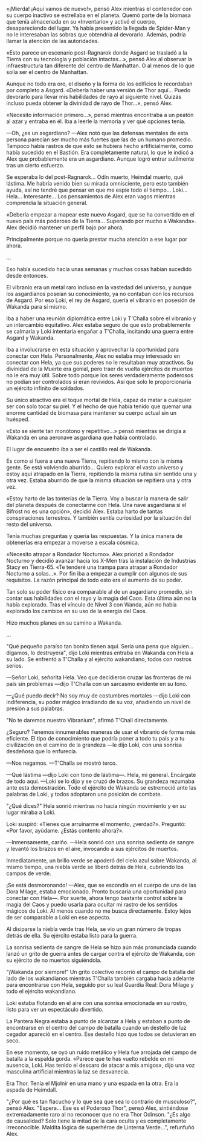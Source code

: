 
«¡Mierda! ¡Aquí vamos de nuevo!», pensó Alex mientras el contenedor con su cuerpo inactivo se estrellaba en el planeta. Quemó parte de la biomasa que tenía almacenada en su «Inventario» y activó el cuerpo, desapareciendo del lugar. Ya había presentido la llegada de Spider-Man y no le interesaban las sobras que obtendría al devorarlo. Además, podría llamar la atención de las autoridades.

«Esto parece un escenario post-Ragnarok donde Asgard se trasladó a la Tierra con su tecnología y población intactas…», pensó Alex al observar la infraestructura tan diferente del centro de Manhattan. O al menos de lo que solía ser el centro de Manhattan.

Aunque no todo era oro, el diseño y la forma de los edificios le recordaban por completo a Asgard. «Debería haber una versión de Thor aquí... Puedo devorarlo para llevar mis habilidades de rayo al siguiente nivel. Quizás incluso pueda obtener la divinidad de rayo de Thor...», pensó Alex.

«Necesito información primero…», pensó mientras encontraba a un peatón al azar y entraba en él. Iba a leerle la memoria y ver qué opciones tenía.

—Oh, ¿es un asgardiano? —Alex notó que las defensas mentales de esta persona parecían ser mucho más fuertes que las de un humano promedio. Tampoco había rastros de que esto se hubiera hecho artificialmente, como había sucedido en el Bastión. Era completamente natural, lo que le indicó a Alex que probablemente era un asgardiano. Aunque logró entrar sutilmente tras un cierto esfuerzo.

Se esperaba lo del post-Ragnarok... Odín muerto, Heimdal muerto, qué lástima. Me habría venido bien su mirada omnisciente, pero esto también ayuda, así no tendré que pensar en que me espíe todo el tiempo... Loki... Hela... Interesante... Los pensamientos de Alex eran vagos mientras comprendía la situación general.

«Debería empezar a mapear este nuevo Asgard, que se ha convertido en el nuevo país más poderoso de la Tierra... Superando por mucho a Wakanda». Alex decidió mantener un perfil bajo por ahora.

Principalmente porque no quería prestar mucha atención a ese lugar por ahora.

…

Eso había sucedido hacía unas semanas y muchas cosas habían sucedido desde entonces.

El vibranio era un metal raro incluso en la vastedad del universo, y aunque los asgardianos poseían su conocimiento, ya no contaban con los recursos de Asgard. Por eso Loki, el rey de Asgard, quería el vibranio en posesión de Wakanda para sí mismo.

Iba a haber una reunión diplomática entre Loki y T'Challa sobre el vibranio y un intercambio equitativo. Alex estaba seguro de que esto probablemente se calmaría y Loki intentaría engañar a T'Challa, incitando una guerra entre Asgard y Wakanda.

Iba a involucrarse en esta situación y aprovechar la oportunidad para conectar con Hela. Personalmente, Alex no estaba muy interesado en conectar con Hela, ya que sus poderes no le resultaban muy atractivos. Su divinidad de la Muerte era genial, pero traer de vuelta ejércitos de muertos no le era muy útil. Sobre todo porque los seres verdaderamente poderosos no podían ser controlados si eran revividos. Así que solo le proporcionaría un ejército infinito de soldados. 

Su único atractivo era el toque mortal de Hela, capaz de matar a cualquier ser con solo tocar su piel. Y el hecho de que había tenido que quemar una enorme cantidad de biomasa para mantener su cuerpo actual sin un huésped.

«Esto se siente tan monótono y repetitivo…» pensó mientras se dirigía a Wakanda en una aeronave asgardiana que había controlado.

El lugar de encuentro iba a ser el castillo real de Wakanda.

Es como si fuera a una nueva Tierra, repitiendo lo mismo con la misma gente. Se está volviendo aburrido... Quiero explorar el vasto universo y estoy aquí atrapado en la Tierra, repitiendo la misma rutina sin sentido una y otra vez. Estaba aburrido de que la misma situación se repitiera una y otra vez.

«Estoy harto de las tonterías de la Tierra. Voy a buscar la manera de salir del planeta después de conectarme con Hela. Una nave asgardiana si el Bifrost no es una opción», decidió Alex. Estaba harto de tantas conspiraciones terrestres. Y también sentía curiosidad por la situación del resto del universo.

Tenía muchas preguntas y quería las respuestas. Y la única manera de obtenerlas era empezar a moverse a escala cósmica.

«Necesito atrapar a Rondador Nocturno». Alex priorizó a Rondador Nocturno y decidió avanzar hacia los X-Men tras la instalación de Industrias Stacy en Tierra-65. «Te tenderé una trampa para atrapar a Rondador Nocturno a solas…». Por fin iba a empezar a cumplir con algunos de sus requisitos. La razón principal de todo esto era el aumento de su poder.

Tan solo su poder físico era comparable al de un asgardiano promedio, sin contar sus habilidades con el rayo y la magia del Caos. Esta última aún no la había explorado. Tras el vínculo de Nivel 3 con Wanda, aún no había explorado los cambios en su uso de la energía del Caos.

Hizo muchos planes en su camino a Wakanda.

…

"Qué pequeño paraíso tan bonito tienen aquí. Sería una pena que alguien... digamos, lo destruyera", dijo Loki mientras entraba en Wakanda con Hela a su lado. Se enfrentó a T'Challa y al ejército wakandiano, todos con rostros serios.

—Señor Loki, señorita Hela. Veo que decidieron cruzar las fronteras de mi país sin problemas —dijo T'Challa con un sarcasmo evidente en su tono.

—¿Qué puedo decir? No soy muy de costumbres mortales —dijo Loki con indiferencia, su poder mágico irradiando de su voz, añadiendo un nivel de presión a sus palabras.

"No te daremos nuestro Vibranium", afirmó T'Chall directamente.

¿Seguro? Tenemos innumerables maneras de usar el vibranio de forma más eficiente. El tipo de conocimiento que podría poner a todo tu país y a tu civilización en el camino de la grandeza —le dijo Loki, con una sonrisa desdeñosa que lo enfurecía.

—Nos negamos. —T'Challa se mostró terco.

—Qué lástima —dijo Loki con tono de lástima—. Hela, mi general. Encárgate de todo aquí. —Loki se lo dijo y se cruzó de brazos. Su grandeza rezumaba ante esta demostración. Todo el ejército de Wakanda se estremeció ante las palabras de Loki, y todos adoptaron una posición de combate.

"¿Qué dices?" Hela sonrió mientras no hacía ningún movimiento y en su lugar miraba a Loki.

Loki suspiró: «Tienes que arruinarme el momento, ¿verdad?». Preguntó: «Por favor, ayúdame. ¿Estás contento ahora?».

—Inmensamente, cariño. —Hela sonrió con una sonrisa sedienta de sangre y levantó los brazos en el aire, invocando a sus ejércitos de muertos.

Inmediatamente, un brillo verde se apoderó del cielo azul sobre Wakanda, al mismo tiempo, una niebla verde se liberó detrás de Hela, cubriendo los campos de verde.

¡Se está desmoronando! —Alex, que se escondía en el cuerpo de una de las Dora Milage, estaba emocionado. Pronto buscaría una oportunidad para conectar con Hela—. Por suerte, ahora tengo bastante control sobre la magia del Caos y puedo usarla para ocultar mi rastro de los sentidos mágicos de Loki. Al menos cuando no me busca directamente. Estoy lejos de ser comparable a Loki en ese aspecto.

Al disiparse la niebla verde tras Hela, se vio un gran número de tropas detrás de ella. Su ejército estaba listo para la guerra.

La sonrisa sedienta de sangre de Hela se hizo aún más pronunciada cuando lanzó un grito de guerra antes de cargar contra el ejército de Wakanda, con su ejército de no muertos siguiéndola.

“¡Wakanda por siempre!” Un grito colectivo recorrió el campo de batalla del lado de los wakandianos mientras T'Challa también cargaba hacia adelante para encontrarse con Hela, seguido por su leal Guardia Real: Dora Milage y todo el ejército wakandiano.

Loki estaba flotando en el aire con una sonrisa emocionada en su rostro, listo para ver un espectáculo divertido.

La Pantera Negra estaba a punto de alcanzar a Hela y estaban a punto de encontrarse en el centro del campo de batalla cuando un destello de luz cegador apareció en el centro. Ese destello hizo que todos se detuvieran en seco.

En ese momento, se oyó un ruido metálico y Hela fue arrojada del campo de batalla a la espalda gorda. «Parece que te has vuelto rebelde en mi ausencia, Loki. Has tenido el descaro de atacar a mis amigos», dijo una voz masculina artificial mientras la luz se desvanecía.

Era Thor. Tenía el Mjolnir en una mano y una espada en la otra. Era la espada de Heimdall.

"¿Por qué es tan flacucho y lo que sea que sea lo contrario de musculoso?", pensó Alex. "Espera... Ese es el Poderoso Thor", pensó Alex, sintiéndose extremadamente raro al no reconocer que no era Thor Odinson. "¿Es algo de causalidad? Solo tiene la mitad de la cara oculta y es completamente irreconocible. Maldita lógica de superhéroe de Linterna Verde...", refunfuñó Alex.
